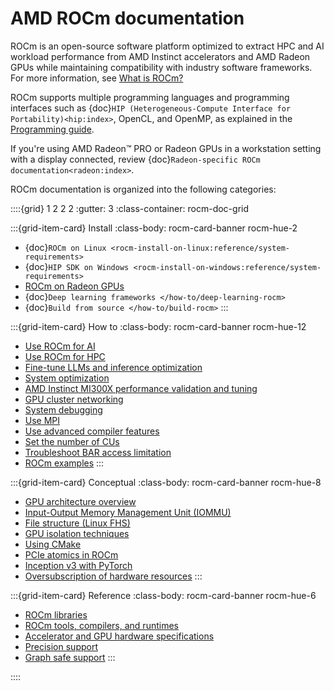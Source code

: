<head>
  <meta charset="UTF-8">
  <meta name="description" content="AMD ROCm documentation">
  <meta name="keywords" content="documentation, guides, installation, compatibility, support,
  reference, ROCm, AMD">
</head>

# AMD ROCm documentation

ROCm is an open-source software platform optimized to extract HPC and AI workload
performance from AMD Instinct accelerators and AMD Radeon GPUs while maintaining
compatibility with industry software frameworks. For more information, see
[What is ROCm?](./what-is-rocm.rst)

ROCm supports multiple programming languages and programming interfaces such as
{doc}`HIP (Heterogeneous-Compute Interface for Portability)<hip:index>`, OpenCL,
and OpenMP, as explained in the [Programming guide](./how-to/programming_guide.rst).

If you're using AMD Radeon™ PRO or Radeon GPUs in a workstation setting with a display connected, review {doc}`Radeon-specific ROCm documentation<radeon:index>`.

ROCm documentation is organized into the following categories:

::::{grid} 1 2 2 2
:gutter: 3
:class-container: rocm-doc-grid

:::{grid-item-card} Install
:class-body: rocm-card-banner rocm-hue-2

* {doc}`ROCm on Linux <rocm-install-on-linux:reference/system-requirements>`
* {doc}`HIP SDK on Windows <rocm-install-on-windows:reference/system-requirements>`
* [ROCm on Radeon GPUs](https://rocm.docs.amd.com/projects/radeon/en/latest/index.html)
* {doc}`Deep learning frameworks </how-to/deep-learning-rocm>`
* {doc}`Build from source </how-to/build-rocm>`
:::

:::{grid-item-card} How to
:class-body: rocm-card-banner rocm-hue-12

* [Use ROCm for AI](./how-to/rocm-for-ai/index.rst)
* [Use ROCm for HPC](./how-to/rocm-for-hpc/index.rst)
* [Fine-tune LLMs and inference optimization](./how-to/llm-fine-tuning-optimization/index.rst)
* [System optimization](./how-to/system-optimization/index.rst)
* [AMD Instinct MI300X performance validation and tuning](./how-to/tuning-guides/mi300x/index.rst)
* [GPU cluster networking](https://dcgpu.docs.amd.com/projects/gpu-cluster-networking/en/latest/index.html)
* [System debugging](./how-to/system-debugging.md)
* [Use MPI](./how-to/gpu-enabled-mpi.rst)
* [Use advanced compiler features](./conceptual/compiler-topics.md)
* [Set the number of CUs](./how-to/setting-cus)
* [Troubleshoot BAR access limitation](./how-to/Bar-Memory.rst)  
* [ROCm examples](https://github.com/amd/rocm-examples)
:::

:::{grid-item-card} Conceptual
:class-body: rocm-card-banner rocm-hue-8

* [GPU architecture overview](./conceptual/gpu-arch.md)
* [Input-Output Memory Management Unit (IOMMU)](./conceptual/iommu.rst)
* [File structure (Linux FHS)](./conceptual/file-reorg.md)
* [GPU isolation techniques](./conceptual/gpu-isolation.md)
* [Using CMake](./conceptual/cmake-packages.rst)
* [PCIe atomics in ROCm](./conceptual/pcie-atomics.rst)
* [Inception v3 with PyTorch](./conceptual/ai-pytorch-inception.md)
* [Oversubscription of hardware resources](./conceptual/oversubscription.rst)
:::

<!-- markdownlint-disable MD051 -->
:::{grid-item-card} Reference
:class-body: rocm-card-banner rocm-hue-6

* [ROCm libraries](./reference/api-libraries.md)
* [ROCm tools, compilers, and runtimes](./reference/rocm-tools.md)
* [Accelerator and  GPU hardware specifications](./reference/gpu-arch-specs.rst)
* [Precision support](./reference/precision-support.rst)
* [Graph safe support](./reference/graph-safe-support.rst)
:::
<!-- markdownlint-enable MD051 -->

::::
